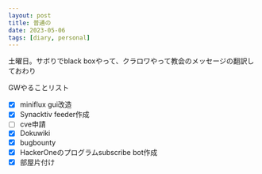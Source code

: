 ```yaml
---
layout: post
title: 普通の
date: 2023-05-06
tags: [diary, personal]
---
```

土曜日。サボりでblack boxやって、クラロワやって教会のメッセージの翻訳しておわり

GWやることリスト
- [x] miniflux gui改造
- [x] Synacktiv feeder作成
- [ ] cve申請
- [x] Dokuwiki
- [x] bugbounty
- [x] HackerOneのプログラムsubscribe bot作成
- [x] 部屋片付け